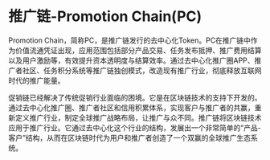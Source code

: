 # 

# 推广链-Promotion Chain(PC)

Promotion Chain，简称PC，是推广链发行的去中心化Token。PC在推广链中作为价值流通凭证出现，应用范围包括部分产品交易、任务发布抵押、推广费用结算以及用户激励等，有效提升资本透明度与结算效率。通过去中心化推广圈APP、推广者社区、任务积分系统等推广链独创模式，改造现有推广行业，彻底释放互联网时代的推广能量。

促销链已经解决了传统促销行业面临的困境。它是在区块链技术的支持下开发的。通过去中心化推广圈、推广者社区和信用积累体系，实现客户与推广者的共赢，重新定义推广行业，制定全球推广战略布局，让推广与众不同。推广链将区块链技术应用于推广行业。它通过去中心化这个行业的结构，发展出一个非常简单的“产品-客户”结构，从而在区块链时代为用户和推广者创造了一个双赢的全球推广生态系统。

